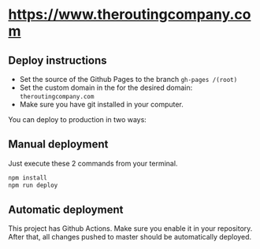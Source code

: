# https://www.theroutingcompany.com

## Deploy instructions

- Set the source of the Github Pages to the branch `gh-pages /(root)`
- Set the custom domain in the for the desired domain: `theroutingcompany.com`
- Make sure you have git installed in your computer. 

You can deploy to production in two ways:

## Manual deployment
Just execute these 2 commands from your terminal. 
```bash
npm install
npm run deploy
```

## Automatic deployment
This project has Github Actions. Make sure you enable it in your repository. After that, all changes pushed to master should be automatically deployed.
